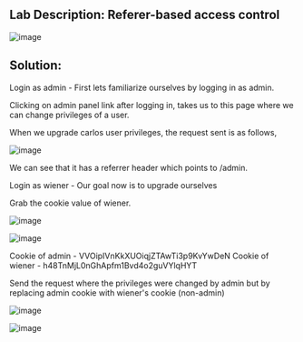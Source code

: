 ## Lab Description: Referer-based access control

![image](https://github.com/jayshah17/PortSwiggerLabs/assets/76842630/7e6c4b82-441c-4ac8-b028-37787e42de07)


## Solution: 

Login as admin -
First lets familiarize ourselves by logging in as admin.

Clicking on admin panel link after logging in, takes us to this page where we can change privileges of a user.

When we upgrade carlos user privileges, the request sent is as follows,

![image](https://github.com/jayshah17/PortSwiggerLabs/assets/76842630/f233bdcd-c370-48fd-bb08-768cb710539e)

We can see that it has a referrer header which points to /admin.

Login as wiener -
Our goal now is to upgrade ourselves

Grab the cookie value of wiener.

![image](https://github.com/jayshah17/PortSwiggerLabs/assets/76842630/bb7e8e6c-04c5-45a5-a54d-d79cea21a990)

![image](https://github.com/jayshah17/PortSwiggerLabs/assets/76842630/a945e2cb-3312-4d17-a51c-cd4bbe6127be)


Cookie of admin - VVOipIVnKkXUOiqjZTAwTi3p9KvYwDeN Cookie of wiener - h48TnMjL0nGhApfm1Bvd4o2guVYlqHYT

Send the request where the privileges were changed by admin but by replacing admin cookie with wiener's cookie (non-admin)

![image](https://github.com/jayshah17/PortSwiggerLabs/assets/76842630/13228c4c-5ba4-417a-8198-c80b870a4440)


![image](https://github.com/jayshah17/PortSwiggerLabs/assets/76842630/b9432655-73da-44fa-9d97-bd3cf9682e80)
